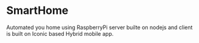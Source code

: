 # SmartHome
Automated you home using RaspberryPi server builte on nodejs and client is built on Iconic based Hybrid mobile app.
